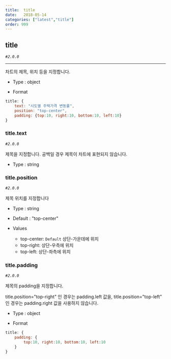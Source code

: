 ```yaml
---
title:  title
date:   2018-05-14
categories: ["latest","title"]
order: 999
---
```


## title 

_`#2.0.0`_

---

차트의 제목, 위치 등을 지정합니다.


* Type : object

* Format
```javascript
title: {
    text: "시도별 주택가격 변동률",
    position: "top-center",
    padding: {top:10, right:10, bottom:10, left:10}
}
```


### title.text

_`#2.0.0`_

제목을 지정합니다. 공백일 경우 제목이 차트에 표현되지 않습니다.

* Type : string


### title.position

_`#2.0.0`_

제목 위치를 지정합니다 


* Type : string

* Default : "top-center"

* Values

	* top-center: `Default` 상단-가운데에 위치
	* top-right: 상단-우측에 위치
	* top-left: 상단-좌측에 위치



### title.padding

_`#2.0.0`_

제목의 padding을 지정합니다.

title.position="top-right" 인 경우는 padding.left 값을, title.position="top-left" 인 경우는 padding.right 값을 사용하지 않습니다.

* Type : object

* Format
```javascript
title: {
    padding: { 
        top:10, right:10, bottom:10, left:10
    }
}
```


